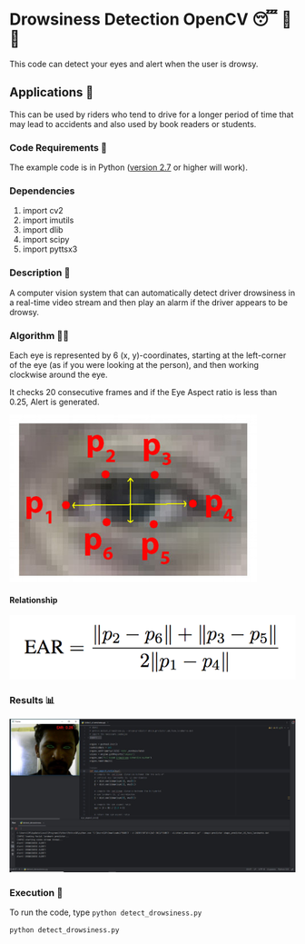 # Drowsiness Detection OpenCV 😴 🚫 🚗

This code can detect your eyes and alert when the user is drowsy.

## Applications 🎯
This can be used by riders who tend to drive for a longer period of time that may lead to accidents and
also used by book readers or students.

### Code Requirements 🦄
The example code is in Python ([version 2.7](https://www.python.org/download/releases/2.7/) or higher will work). 

### Dependencies

1) import cv2
2) import imutils
3) import dlib
4) import scipy
5) import pyttsx3

### Description 📌

A computer vision system that can automatically detect driver drowsiness in a real-time video stream and then play an alarm if the driver appears to be drowsy.

### Algorithm 👨‍🔬

Each eye is represented by 6 (x, y)-coordinates, starting at the left-corner of the eye (as if you were looking at the person), and then working clockwise around the eye.

It checks 20 consecutive frames and if the Eye Aspect ratio is less than 0.25, Alert is generated.

<img src="https://github.com/pammi1307/Drowsiness_alert/blob/main/Snapshots/eye1.jpg">

#### Relationship

<img src="https://github.com/pammi1307/Drowsiness_alert/blob/main/Snapshots/eye2.png">

### Results 📊

<img src="https://github.com/pammi1307/Drowsiness_alert/blob/main/Snapshots/Drowsiness_alert_3.JPG">

### Execution 🐉
To run the code, type `python detect_drowsiness.py`

```
python detect_drowsiness.py

